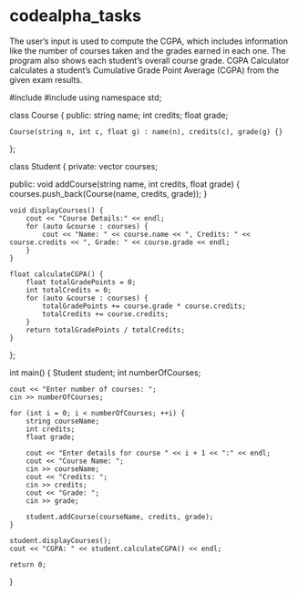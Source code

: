 # codealpha_tasks
The user’s input is used to compute the CGPA, which includes information like the number of courses taken and the grades earned in each one. The program also shows each student’s overall course grade. CGPA Calculator calculates a student’s Cumulative Grade Point Average (CGPA) from the given exam results. 

#include <iostream>
#include <vector>
using namespace std;

class Course {
public:
    string name;
    int credits;
    float grade;

    Course(string n, int c, float g) : name(n), credits(c), grade(g) {}
};

class Student {
private:
    vector<Course> courses;

public:
    void addCourse(string name, int credits, float grade) {
        courses.push_back(Course(name, credits, grade));
    }

    void displayCourses() {
        cout << "Course Details:" << endl;
        for (auto &course : courses) {
            cout << "Name: " << course.name << ", Credits: " << course.credits << ", Grade: " << course.grade << endl;
        }
    }

    float calculateCGPA() {
        float totalGradePoints = 0;
        int totalCredits = 0;
        for (auto &course : courses) {
            totalGradePoints += course.grade * course.credits;
            totalCredits += course.credits;
        }
        return totalGradePoints / totalCredits;
    }
};

int main() {
    Student student;
    int numberOfCourses;

    cout << "Enter number of courses: ";
    cin >> numberOfCourses;

    for (int i = 0; i < numberOfCourses; ++i) {
        string courseName;
        int credits;
        float grade;

        cout << "Enter details for course " << i + 1 << ":" << endl;
        cout << "Course Name: ";
        cin >> courseName;
        cout << "Credits: ";
        cin >> credits;
        cout << "Grade: ";
        cin >> grade;

        student.addCourse(courseName, credits, grade);
    }

    student.displayCourses();
    cout << "CGPA: " << student.calculateCGPA() << endl;

    return 0;
}
